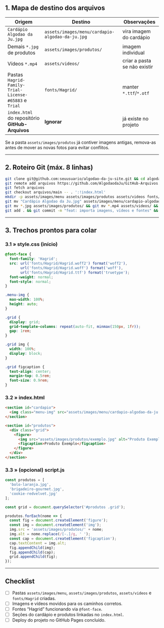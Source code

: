 ## 1. Mapa de destino dos arquivos

| Origem | Destino | Observações |
|-------|---------|-------------|
| `Cardápio Algodao da Ju.jpg` | `assets/images/menu/cardapio-algodao-da-ju.jpg` | vira imagem do cardápio |
| Demais `*.jpg` de produtos | `assets/images/produtos/` | imagem individual |
| Vídeos `*.mp4` | `assets/videos/` | criar a pasta se não existir |
| Pastas `Hagrid-Family-Trial-License-#65883` e `Trial` | `fonts/Hagrid/` | manter `*.ttf`/`*.otf` |
| `index.html` do repositório **GitHub-Arquivos** | **Ignorar** | já existe no projeto |

Se a pasta `assets/images/produtos` já contiver imagens antigas, remova-as antes de mover as novas fotos para evitar conflitos.

---

## 2. Roteiro Git (máx. 8 linhas)

```bash
git clone git@github.com:seuusuario/algodao-da-ju-site.git && cd algodao-da-ju-site
git remote add arquivos https://github.com/AlgodaodaJu/GitHub-Arquivos.git
git fetch arquivos
git checkout arquivos/main -- . ':!index.html'
mkdir -p assets/images/menu assets/images/produtos assets/videos fonts/Hagrid
git mv "Cardápio Algodao da Ju.jpg" assets/images/menu/cardapio-algodao-da-ju.jpg
git mv *.jpg assets/images/produtos/ && git mv *.mp4 assets/videos/ && git mv Hagrid-Family-Trial-License-#65883 Trial fonts/Hagrid/
git add . && git commit -m "feat: importa imagens, vídeos e fontes" && git push origin main
```

---

## 3. Trechos prontos para colar

### 3.1 » style.css (início)

```css
@font-face {
  font-family: 'Hagrid';
  src: url('fonts/Hagrid/Hagrid.woff2') format('woff2'),
       url('fonts/Hagrid/Hagrid.woff') format('woff'),
       url('fonts/Hagrid/Hagrid.ttf') format('truetype');
  font-weight: normal;
  font-style: normal;
}

.menu-img {
  max-width: 100%;
  height: auto;
}

.grid {
  display: grid;
  grid-template-columns: repeat(auto-fit, minmax(150px, 1fr));
  gap: 1rem;
}

.grid img {
  width: 100%;
  display: block;
}

.grid figcaption {
  text-align: center;
  margin-top: 0.5rem;
  font-size: 0.9rem;
}
```

### 3.2 » index.html

```html
<section id="cardapio">
  <img class="menu-img" src="assets/images/menu/cardapio-algodao-da-ju.jpg" alt="Cardápio Algodão da Ju">
</section>

<section id="produtos">
  <div class="grid">
    <figure>
      <img src="assets/images/produtos/exemplo.jpg" alt="Produto Exemplo">
      <figcaption>Produto Exemplo</figcaption>
    </figure>
  </div>
</section>
```

### 3.3 » (opcional) script.js

```javascript
const produtos = [
  'bolo-laranja.jpg',
  'brigadeiro-gourmet.jpg',
  'cookie-redvelvet.jpg'
];

const grid = document.querySelector('#produtos .grid');

produtos.forEach(nome => {
  const fig = document.createElement('figure');
  const img = document.createElement('img');
  img.src = 'assets/images/produtos/' + nome;
  img.alt = nome.replace(/[-.]/g, ' ');
  const cap = document.createElement('figcaption');
  cap.textContent = img.alt;
  fig.appendChild(img);
  fig.appendChild(cap);
  grid.appendChild(fig);
});
```

---

## Checklist

- [ ] Pastas `assets/images/menu`, `assets/images/produtos`, `assets/videos` e `fonts/Hagrid` criadas.
- [ ] Imagens e vídeos movidos para os caminhos corretos.
- [ ] Fontes “Hagrid” funcionando via `@font-face`.
- [ ] Seções do cardápio e produtos linkadas no `index.html`.
- [ ] Deploy do projeto no GitHub Pages concluído.
